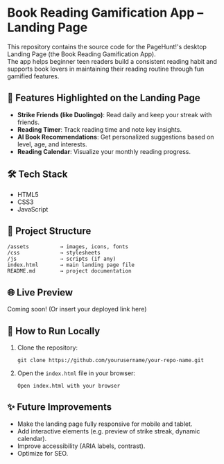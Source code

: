 # Book Reading Gamification App – Landing Page

This repository contains the source code for the PageHunt!'s desktop Landing Page (the Book Reading Gamification App).  
The app helps beginner teen readers build a consistent reading habit and supports book lovers in maintaining their reading routine through fun gamified features.

## 🚀 Features Highlighted on the Landing Page
- **Strike Friends (like Duolingo)**: Read daily and keep your streak with friends.
- **Reading Timer**: Track reading time and note key insights.
- **AI Book Recommendations**: Get personalized suggestions based on level, age, and interests.
- **Reading Calendar**: Visualize your monthly reading progress.

## 🛠 Tech Stack
- HTML5
- CSS3
- JavaScript

## 📂 Project Structure
```
/assets          → images, icons, fonts
/css             → stylesheets
/js              → scripts (if any)
index.html       → main landing page file
README.md        → project documentation
```

## 🌐 Live Preview
Coming soon! (Or insert your deployed link here)

## 📌 How to Run Locally
1. Clone the repository:
   ```
   git clone https://github.com/yourusername/your-repo-name.git
   ```
2. Open the `index.html` file in your browser:
   ```
   Open index.html with your browser
   ```

## ✨ Future Improvements
- Make the landing page fully responsive for mobile and tablet.
- Add interactive elements (e.g. preview of strike streak, dynamic calendar).
- Improve accessibility (ARIA labels, contrast).
- Optimize for SEO.
